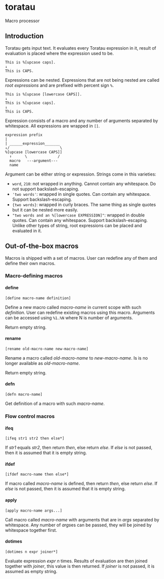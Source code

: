 # toratau

Macro processor

## Introduction

Toratau gets input text. It evaluates every Toratau expression in it, result of evaluation is placed where the expression used to be.

```
This is %[upcase caps].
↓
This is CAPS.
```

Expressions can be nested. Expressions that are not being nested are called *root expressions* and are prefixed with percent sign `%`.

```
This is %[upcase [lowercase CAPS]].
↓
This is %[upcase caps].
↓
This is CAPS.
```

Expression consists of a macro and any number of arguments separated by whitespace. All expressions are wrapped in `[]`.

```
expression prefix
|
| ______expression_______
↓/                       \
%[upcase [lowercase CAPS]]
  ↑      \              /
  macro   ---argument---
  name
```

Argument can be either string or expression. Strings come in this varieties:

- `word`, `210`: not wrapped in anything. Cannot contain any whitespace. Do not support backslash-escaping.
- `'two words'`: wrapped in single quotes. Can contain any whitespace. Support backslash-escaping.
- `{two words}`: wrapped in curly braces. The same thing as single quotes but it can be nested more easily.
- `"two words and an %[lowercase EXPRESSION]"`: wrapped in double quotes. Can contain any whitespace. Support backslash-escaping. Unlike other types of string, root expressions can be placed and evaluated in it.

## Out-of-the-box macros

Macros is shipped with a set of macros. User can redefine any of them and define their own macros.

### Macro-defining macros

#### define

```
[define macro-name definition]
```

Define a new macro called *macro-name* in current scope with such *definition*. User can redefine existing macros using this macro. Arguments can be accessed using `%1`..`%N` where N is number of arguments.

Return empty string.

#### rename

```
[rename old-macro-name new-macro-name]
```

Rename a macro called *old-macro-name* to *new-macro-name*. Is is no longer available as *old-macro-name*.

Return empty string.

#### defn

```
[defn macro-name]
```

Get definition of a macro with such *macro-name*.

### Flow control macros

#### ifeq

```
[ifeq str1 str2 then else*]
```

If *str1* equals *str2*, then return *then*, else return *else*. If *else* is not passed, then it is assumed that it is empty string.

#### ifdef

```
[ifdef macro-name then else*]
```

If macro called *macro-name* is defined, then return *then*, else return *else*. If *else* is not passed, then it is assumed that it is empty string.

#### apply

```
[apply macro-name args...]
```

Call macro called *macro-name* with arguments that are in *args* separated by whitespace. Any number of *args*es can be passed, they will be joined by whitespace together first.

#### dotimes

```
[dotimes n expr joiner*]
```

Evaluate expression *expr* *n* times. Results of evaluation are then joined together with *joiner*, this value is then returned. If *joiner* is not passed, it is assumed as empty string.

